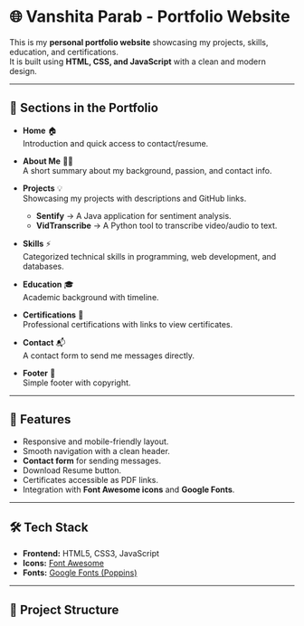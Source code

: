 # 🌐 Vanshita Parab - Portfolio Website

This is my **personal portfolio website** showcasing my projects, skills, education, and certifications.  
It is built using **HTML, CSS, and JavaScript** with a clean and modern design.  

---

## 📑 Sections in the Portfolio

- **Home** 🏠  
  Introduction and quick access to contact/resume.

- **About Me** 👩‍💻  
  A short summary about my background, passion, and contact info.

- **Projects** 💡  
  Showcasing my projects with descriptions and GitHub links.  
  - **Sentify** → A Java application for sentiment analysis.  
  - **VidTranscribe** → A Python tool to transcribe video/audio to text.  

- **Skills** ⚡  
  Categorized technical skills in programming, web development, and databases.

- **Education** 🎓  
  Academic background with timeline.

- **Certifications** 📜  
  Professional certifications with links to view certificates.  

- **Contact** 📬  
  A contact form to send me messages directly.

- **Footer** 📝  
  Simple footer with copyright.

---

## 🚀 Features

- Responsive and mobile-friendly layout.  
- Smooth navigation with a clean header.  
- **Contact form** for sending messages.  
- Download Resume button.  
- Certificates accessible as PDF links.  
- Integration with **Font Awesome icons** and **Google Fonts**.  

---

## 🛠️ Tech Stack

- **Frontend:** HTML5, CSS3, JavaScript  
- **Icons:** [Font Awesome](https://fontawesome.com/)  
- **Fonts:** [Google Fonts (Poppins)](https://fonts.google.com/)  

---

## 📂 Project Structure

